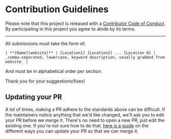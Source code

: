 # Contribution Guidelines

Please note that this project is released with a [Contributor Code of Conduct](code-of-conduct.md). By participating in this project you agree to abide by its terms.

---

All submissions must take the form of:

```
| **[Name](website)** | [Location1] [Location2] ... [Location N] | _comma-separated, lowercase, keyword description, usually grabbed from website_ |
```

And must be in alphabetical order per section.

Thank you for your suggestions/fixes!


## Updating your PR

A lot of times, making a PR adhere to the standards above can be difficult. If the maintainers notice anything that we'd like changed, we'll ask you to edit your PR before we merge it. There's no need to open a new PR, just edit the existing one. If you're not sure how to do that, [here is a guide](https://github.com/RichardLitt/knowledge/blob/master/github/amending-a-commit-guide.md) on the different ways you can update your PR so that we can merge it.
